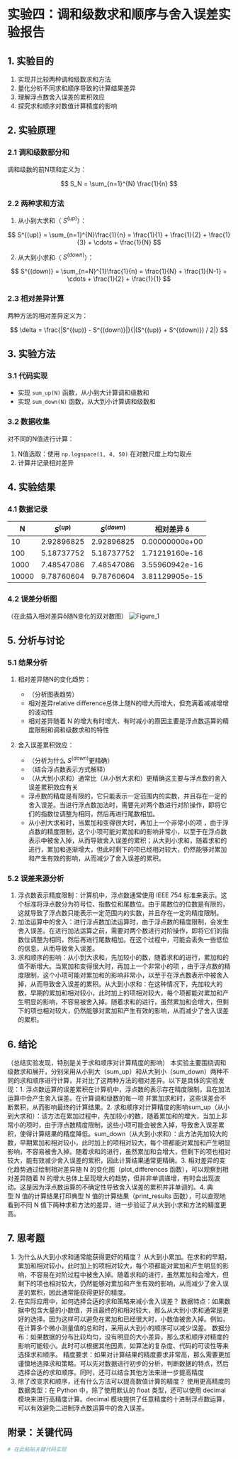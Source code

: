# 实验四：调和级数求和顺序与舍入误差实验报告

## 1. 实验目的
1. 实现并比较两种调和级数求和方法
2. 量化分析不同求和顺序导致的计算结果差异
3. 理解浮点数舍入误差的累积效应
4. 探究求和顺序对数值计算精度的影响

## 2. 实验原理
### 2.1 调和级数部分和
调和级数的前N项和定义为：

$$ S_N = \sum_{n=1}^{N} \frac{1}{n} $$

### 2.2 两种求和方法
1. 从小到大求和（ $S^{(up)}$）：

$$ S^{(up)} = \sum_{n=1}^{N}\frac{1}{n} = \frac{1}{1} + \frac{1}{2} + \frac{1}{3} + \cdots + \frac{1}{N} $$

2. 从大到小求和（ $S^{(down)}$）：

$$ S^{(down)} = \sum_{n=N}^{1}\frac{1}{n} = \frac{1}{N} + \frac{1}{N-1} + \cdots + \frac{1}{2} + \frac{1}{1} $$

### 2.3 相对差异计算
两种方法的相对差异定义为：

$$ \delta = \frac{|S^{(up)} - S^{(down)}|}{|(S^{(up)} + S^{(down)}) / 2|} $$

## 3. 实验方法
### 3.1 代码实现
- 实现 `sum_up(N)` 函数，从小到大计算调和级数和
- 实现 `sum_down(N)` 函数，从大到小计算调和级数和

### 3.2 数据收集
对不同的N值进行计算：
1. N值选取：使用 `np.logspace(1, 4, 50)` 在对数尺度上均匀取点
2. 计算并记录相对差异

## 4. 实验结果
### 4.1 数据记录

| N     | $S^{(up)}$ | $S^{(down)}$ |  相对差异 δ  |
|---    |------------|--------------|--------------|
|10     | 2.92896825 |  2.92896825  |0.00000000e+00|
|100    |5.18737752  |  5.18737752  |1.71219160e-16|
|1000   |7.48547086  |  7.48547086  |3.55960942e-16|
|10000  |9.78760604  |  9.78760604  |3.81129905e-15|
### 4.2 误差分析图
（在此插入相对差异δ随N变化的双对数图）
![Figure_1](https://github.com/user-attachments/assets/746a17fb-5e22-4169-b736-9f3a96d87693)

## 5. 分析与讨论
### 5.1 结果分析
1. 相对差异随N的变化趋势：
   - （分析图表趋势）
   - 相对差异relative difference总体上随N的增大而增大，但充满着减减增增的波动性
   - 相对差异随着 N 的增大有时增大、有时减小的原因主要是浮点数运算的精度限制和调和级数求和的特性

2. 舍入误差累积效应：
   - （分析为什么 $S^{(down)}$更精确）
   - （结合浮点数表示方式解释）
   - （从大到小求和）通常比（从小到大求和）更精确这主要与浮点数的舍入误差累积效应有关
   - 浮点数的精度是有限的，它只能表示一定范围内的实数，并且存在一定的舍入误差。当进行浮点数加法时，需要先对两个数进行对阶操作，即将它们的指数位调整为相同，然后再进行尾数相加。
   - 从小到大求和时，当累加和变得很大时，再加上一个非常小的项 ，由于浮点数的精度限制，这个小项可能对累加和的影响非常小，以至于在浮点数表示中被舍入掉，从而导致舍入误差的累积；从大到小求和，随着求和的进行，累加和逐渐增大，但此时剩下的项已经相对较大，仍然能够对累加和产生有效的影响，从而减少了舍入误差的累积。

### 5.2 误差来源分析
1. 浮点数表示精度限制：计算机中，浮点数通常使用 IEEE 754 标准来表示。这个标准将浮点数分为符号位、指数位和尾数位。由于尾数位的位数是有限的，这就导致了浮点数只能表示一定范围内的实数，并且存在一定的精度限制。
2. 加法运算中的舍入：进行浮点数加法运算时，由于浮点数的精度限制，会发生舍入误差。在进行加法运算之前，需要对两个数进行对阶操作，即将它们的指数位调整为相同，然后再进行尾数相加。在这个过程中，可能会丢失一些低位的信息，从而导致舍入误差。
3. 求和顺序的影响：从小到大求和，先加较小的数，随着求和的进行，累加和的值不断增大。当累加和变得很大时，再加上一个非常小的项 ，由于浮点数的精度限制，这个小项可能对累加和的影响非常小，以至于在浮点数表示中被舍入掉，从而导致舍入误差的累积。从大到小求和：在这种情况下，先加较大的数，早期的累加和相对较小，此时加上的项相对较大，每个项都能对累加和产生明显的影响，不容易被舍入掉。随着求和的进行，虽然累加和会增大，但剩下的项也相对较大，仍然能够对累加和产生有效的影响，从而减少了舍入误差的累积。

## 6. 结论
（总结实验发现，特别是关于求和顺序对计算精度的影响）
本实验主要围绕调和级数求和展开，分别采用从小到大（sum_up）和从大到小（sum_down）两种不同的求和顺序进行计算，并对比了这两种方法的相对差异。以下是具体的实验发现：1. 浮点数运算的误差累积在计算机中，浮点数的表示存在精度限制，且在加法运算中会产生舍入误差。在计算调和级数的每一项 并累加求和时，这些误差会不断累积，从而影响最终的计算结果。2. 求和顺序对计算精度的影响sum_up（从小到大求和）：该方法在累加过程中，先加较小的数，随着累加和的增大，当加上非常小的项时，由于浮点数精度限制，这些小项可能会被舍入掉，导致舍入误差累积，使得计算结果的精度降低。sum_down（从大到小求和）：此方法先加较大的数，早期累加和相对较小，此时加上的项相对较大，每个项都能对累加和产生明显影响，不容易被舍入掉。随着求和的进行，虽然累加和会增大，但剩下的项也相对较大，能有效减少舍入误差的累积，因此计算结果通常更精确。3. 相对差异的变化趋势通过绘制相对差异随 N 的变化图（plot_differences 函数），可以观察到相对差异随着 N 的增大总体上呈现增大的趋势，但并非单调递增，有时会出现波动。这是因为浮点数运算的不确定性导致舍入误差的累积并非单调的。4. 典型 N 值的计算结果打印典型 N 值的计算结果（print_results 函数），可以直观地看到不同 N 值下两种求和方法的差异，进一步验证了从大到小求和方法的精度更高。

## 7. 思考题
1. 为什么从大到小求和通常能获得更好的精度？
从大到小累加。在求和的早期，累加和相对较小，此时加上的项相对较大，每个项都能对累加和产生明显的影响，不容易在对阶过程中被舍入掉。随着求和的进行，虽然累加和会增大，但剩下的项也相对较大，仍然能够对累加和产生有效的影响，从而减少了舍入误差的累积，因此通常能获得更好的精度。
2. 在实际应用中，如何选择合适的求和策略来减小舍入误差？
数据特点：如果数据中包含大量的小数值，并且最终的和相对较大，那么从大到小求和通常是更好的选择。因为这样可以避免在累加和已经很大时，小数值被舍入掉。例如，在计算多个微小测量值的总和时，采用从大到小的顺序可以减少误差。
数据分布：如果数据的分布比较均匀，没有明显的大小差异，那么求和顺序对精度的影响可能较小。此时可以根据其他因素，如算法的复杂度、代码的可读性等来选择求和顺序。
精度要求：如果对计算结果的精度要求非常高，那么需要更加谨慎地选择求和策略。可以先对数据进行初步的分析，判断数据的特点，然后选择合适的求和顺序。同时，还可以结合其他方法来进一步提高精度
3. 除了改变求和顺序，还有什么方法可以提高数值计算的精度？
使用更高精度的数据类型：在 Python 中，除了使用默认的 float 类型，还可以使用 decimal 模块来进行高精度计算。decimal 模块提供了任意精度的十进制浮点数运算，可以有效避免二进制浮点数运算中的舍入误差。
## 附录：关键代码
```python
# 在此粘贴关键代码实现
```

